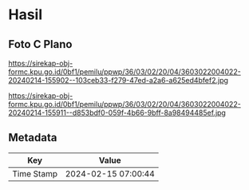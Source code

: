 # Hasil

## Foto C Plano

https://sirekap-obj-formc.kpu.go.id/0bf1/pemilu/ppwp/36/03/02/20/04/3603022004022-20240214-155902--103ceb33-f279-47ed-a2a6-a625ed4bfef2.jpg

https://sirekap-obj-formc.kpu.go.id/0bf1/pemilu/ppwp/36/03/02/20/04/3603022004022-20240214-155911--d853bdf0-059f-4b66-9bff-8a98494485ef.jpg


## Metadata

| Key        | Value               |
| ---------- | ------------------- |
| Time Stamp | 2024-02-15 07:00:44 |



